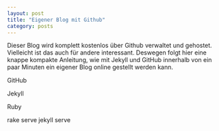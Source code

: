 ```yaml
---
layout: post
title: "Eigener Blog mit Github"
category: posts
---
```

Dieser Blog wird komplett kostenlos über Github verwaltet und gehostet. Vielleicht ist das auch für andere interessant. Deswegen folgt hier eine knappe kompakte Anleitung, wie mit Jekyll und GitHub innerhalb von ein paar Minuten ein eigener Blog online gestellt werden kann.

GitHub

Jekyll

Ruby

rake serve
jekyll serve
